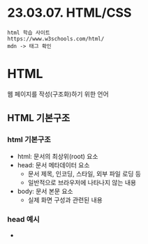 # 23.03.07. HTML/CSS

```
html 학습 사이트
https://www.w3schools.com/html/
mdn -> 태그 확인
```

# HTML

웹 페이지를 작성(구조화)하기 위한 언어

## HTML 기본구조

### html 기본구조

- html: 문서의 최상위(root) 요소
- head: 문서 메타데이터 요소
    - 문서 제목, 인코딩, 스타일, 외부 파일 로딩 등
    - 일반적으로 브라우저에 나타나지 않는 내용
- body: 문서 본문 요소
    - 실제 화면 구성과 관련된 내용

### head 예시

- <title>: 브라우저 상단 타이틀
- <link>: 외부 리소스 연결 요소(css 파일 등)
- <style>: CSS 직접 작성

### 요소(element)

- HTML의 요소는 태그와 내용(contents)으로 구성되어 있다.
    - 열었으면 닫아야 한다.
    - 모든 내용은 태그로 감싸져 있어야 한다.
- HTML 요소는 시작 태그와 종료 태그 그리고 태그 사이에 위치한 내용으로 구성
    - 태그(element, 요소)는 컨텐츠를 감싸는 것으로 그 정보의 성격과 의미를 정의
- 내용이 없는 태그들
    - br(줄 바꿈), hr(수평선), img, input, link, meta
- 요소는 중첩(nested)될 수 있다.
    - 요소의 중첩을 통해 하나의 문서를 구조화
    - 여는 태그와 닫는 태그의 쌍을 잘 확인해야 한다.
    - 오류를 반환하는 것이 아닌 그냥 레이아웃이 깨진 상태로 출력되기 때문에 디버깅이 힘들어질 수 있다.

### 속성(attribute)

`<a href="https://google.com">보여질 텍스트</a>`

href(속성 명) = 속성 값

- 속성을 통해 태그의 부가적인 정보를 설정할 수 있음
- 요소는 속성을 가질 수 있으며 경로나 크기와 같은 추가적인 정보를 제공
- 요소의 시작 태그에 작성하며 보통 이름과 값이 하나의 쌍으로 존재
- 태그와 상관없이 사용 가능한 속성(HTML Global Attribute)들도 있음

### 주석

`<!-- 내용 -->`

### input label

- label을 클릭하여 input 자체의 초점을 맞추거나 활성화 시킬 수 있음
    - 사용자는 선택할 수 있는 영역이 늘어나 웹/모바일(터치) 환경에서 편하게 사용할 수 있음
    - label과 input 입력의 관계가 시각적 뿐만 아니라 화면 리더기에서도 label을 읽어 쉽게 내용을 확인 할 수 있도록 함
- <input>에 id속성을 <label>에는 for 속성을 활용하여 상호 연관 시킴

```html
<label for="agreement">개인정보 수집에 동의합니다.</label>
<input type="checkbox" name="agreement" id="agreement">
```

### input 유형 - 일반

- 일반적으로 입력을 받기 위하여 제공되며 type으로 HTML 기본 검증 혹흔 추가 속성을 활용할 수 있음
    - text: 일반 텍스트 입력
    - password: 입력 시 값이 보이지 않고 문자를 특수기호(*)로 표현
    - email: 이메일 형식이 아닌 경우 form 제출 불가
    
    등등
    

# CSS(Cascading Style Sheets)

스타일을 지정하기 위한 언어.

선택하고 스타일을 지정한다.

- 인라인(inline)
- 내부 참조(embedding) - `<style>` 태그 사용
- 외부 참조(link file) - 분리된 css파일
    
    `<link rel="stylesheet" href="mystyle.css">`
    

```css
h1{
	color: blue;
	font_size: 15px;
}
```

## 선택자 유형

- 기본 선택자
    - 전체 선택자(*), 요소(tag) 선택자
    - 클래스(class) 선택자`(.클래스 이름 )`, 아이디(id) 선택자, 속성(attr) 선택자
- 결합자(Combinators)
    - 자손 결합자, 자식 결합자

**id와 class의 차이**

- id: 딱 하나
- class: 여러 개 사용하고 싶을 때

## CSS 적용 우선순위

1. 중요도(Importance) - 많이 사용하면 혼돈 생길 수 있으므로 사용시 주의
    
    `!important` → 그냥 대놓고 제일 1순위. 
    
2. 우선 순위(Specificity)
    
    `인라인 > id > class 속성 > 요소`
    

## CSS 상속

- CSS는 상속을 통해 부모 요소의 속성을 자식에게 상속한다.
    
    → **속성(프로퍼티) 중에는 상속이 되는 것과 되지 않는 것들이 있다.**